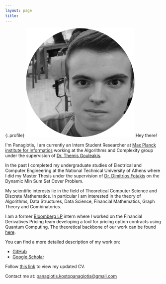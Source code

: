 ```yaml
---
layout: page
title:
---
```


{:.profile}
![profile](profile.png)
Hey there!

I'm Panagiotis, I am currently an Intern Student Researcher at [Max Planck institute for informatics](https://www.mpi-inf.mpg.de/home) working 
at the Algorithms and Complexity group under the supervision of [Dr. Themis Gouleakis](http://www.mit.edu/~tgoule/). 

In the past I completed my undergraduate studies of Electrical and Computer
Engineering at the National Technical University of Athens where I did my Master Thesis under the supervision of 
[Dr. Dimitrios Fotakis](http://www.softlab.ntua.gr/~fotakis/) on the Dynamic Min Sum Set Cover Problem.

My scientific interests lie in the field of Theoretical Computer Science and Discrete
Mathematics. In particular I am interested in the theory of Algorithms, Data
Structures, Data Science, Financial Mathematics, Graph Theory and Combinatorics.

I am a former [Bloomberg LP](https://www.bloomberg.com/company/) intern where I worked on the
Financial Derivatives Pricing team developing a tool for pricing option
contracts using Quantum Computing. The theoretical backbone of our work can be
found [here](https://arxiv.org/abs/1905.02666).

You can find a more detailed description of my work on:

* [GitHub](https://github.com/infinity4471)
* [Google Scholar](https://scholar.google.com/citations?view_op=list_works&hl=el&authuser=1&user=mEFJGiMAAAAJ&gmla=AJsN-F7AG6GMnjNWHKMqmrMLTHoSdGik3cYIxSWlAARcf6wA49yMaZ8MlFmgtfgh82yVeL-rgo9BhVNVS6JNtQx7N1ktrM-j_YiEtQ2dT6TDLU6r3zYyMz26hvocSHDy2lEtj_FlfsTkqLOfRn57T2RDj-hzp8PEnKlLkwapYCYNFN2vHlvCdBO0jf0C_SYXrjiPWrbT4_iI)

Follow [this link](https://github.com/infinity4471/infinity4471.github.io/raw/main/CV.pdf) to view my updated CV.

Contact me at: <panagiotis.kostopanagiotis@gmail.com>
